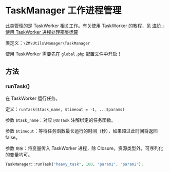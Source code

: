 # TaskManager 工作进程管理

此类管理的是 TaskWorker 相关工作。有关使用 TaskWorker 的教程，见 [进阶 - 使用 TaskWorker 进程处理密集运算](/advanced/task-worker)

类定义：`\ZM\Utils\Manager\TaskManager`

使用 TaskWorker 需要先在 `global.php` 配置文件中开启！

## 方法

### runTask()

在 TaskWorker 运行任务。

定义：`runTask($task_name, $timeout = -1, ...$params)`

参数 `$task_name`：对应 `@OnTask` 注解绑定的任务函数。

参数 `$timeout`：等待任务函数最长运行的时间（秒），如果超过此时间将返回 false。

参数 `剩余`：将变量传入 TaskWorker 进程，除 Closure，资源类型外，可序列化的变量均可。

```php
TaskManager::runTask("heavy_task", 100, "param1", "param2");
```
